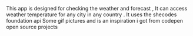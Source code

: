 This app is designed for checking the weather and forecast ,
It can access weather temperature for any city in any country .
It uses the shecodes foundation api
Some gif pictures and is an inspiration i got from codepen open source projects
